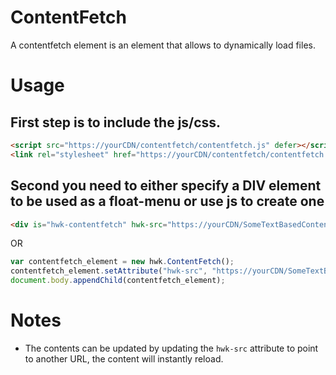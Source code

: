 # ContentFetch

A contentfetch element is an element that allows to dynamically load files.

# Usage

## First step is to include the js/css.
```html
<script src="https://yourCDN/contentfetch/contentfetch.js" defer></script>
<link rel="stylesheet" href="https://yourCDN/contentfetch/contentfetch.css">
```

## Second you need to either specify a DIV element to be used as a float-menu or use js to create one

```html
<div is="hwk-contentfetch" hwk-src="https://yourCDN/SomeTextBasedContent"></div>
```

OR

```javascript
var contentfetch_element = new hwk.ContentFetch();
contentfetch_element.setAttribute("hwk-src", "https://yourCDN/SomeTextBasedContent");
document.body.appendChild(contentfetch_element);
```

# Notes

* The contents can be updated by updating the `hwk-src` attribute to point to another URL, the content will instantly reload.